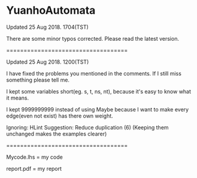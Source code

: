 # YuanhoAutomata

Updated 25 Aug 2018. 1704(TST)

There are some minor typos corrected. Please read the latest version.

===================================

Updated 25 Aug 2018. 1200(TST)

I have fixed the problems you mentioned in the comments.
If I still miss something please tell me.

I kept some variables short(eg. s, t, ns, nt), because it's easy to know what it means.

I kept 9999999999 instead of using Maybe because I want to make every edge(even not exist) has there own weight.

Ignoring:
HLint Suggestion: Reduce duplication (6)
(Keeping them unchanged makes the examples clearer)

===================================

Mycode.lhs = my code

report.pdf = my report
